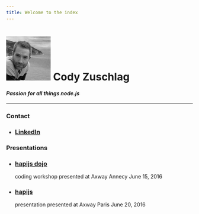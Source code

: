 ```yaml
---
title: Welcome to the index
---
```

# ![cody](hapi/images/cody1_bw_100px.jpg) Cody Zuschlag

#### _Passion for all things node.js_

---

<div class="panel panel-default">
  <div class="panel-heading">
    <h3 class="panel-title">Contact</h3>
  </div>
  <div class="panel-body">
    <ul>
      <li><h3><a href="www.linkedin.com/in/codyzu">LinkedIn</a></h3></li>
    </ul>
  </div>
</div>

<div class="panel panel-default">
  <div class="panel-heading">
    <h3 class="panel-title">Presentations</h3>
  </div>
  <div class="panel-body">
    <ul>
      <li><h3><a href="/hapi">hapijs dojo</a></h3> coding workshop presented at Axway Annecy June 15, 2016</li>
      <li><h3><a href="/hapiatlunch">hapijs</a></h3> presentation presented at Axway Paris June 20, 2016</li>
    </ul>
  </div>
</div>
